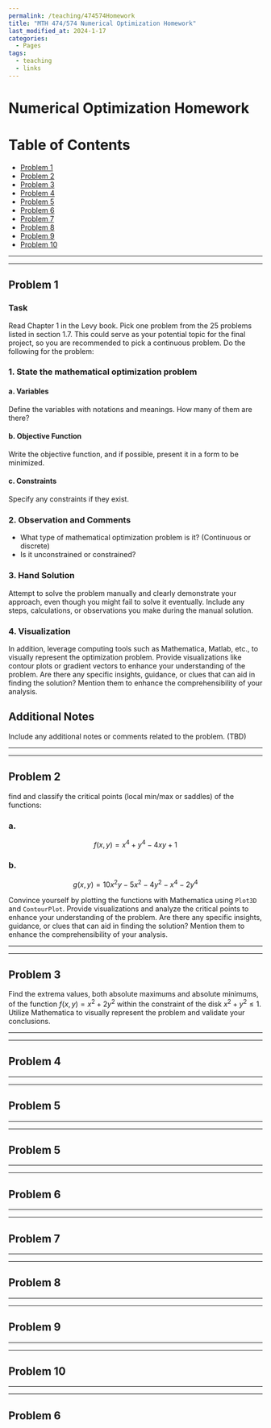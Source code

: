 ```yaml
---
permalink: /teaching/474574Homework
title: "MTH 474/574 Numerical Optimization Homework"
last_modified_at: 2024-1-17
categories:
  - Pages
tags:
  - teaching
  - links
---
```


# Numerical Optimization Homework

# Table of Contents

- [Problem 1](#problem-1)
- [Problem 2](#problem-2)
- [Problem 3](#problem-3)
- [Problem 4](#problem-4)
- [Problem 5](#problem-5)
- [Problem 6](#problem-6)
- [Problem 7](#problem-7)
- [Problem 8](#problem-8)
- [Problem 9](#problem-9)
- [Problem 10](#problem-10)


---
---
## Problem 1

### Task
Read Chapter 1 in the Levy book. Pick one problem from the 25 problems listed in section 1.7. This could serve as your potential topic for the final project, so you are recommended to pick a continuous problem. Do the following for the problem:

### 1. State the mathematical optimization problem

#### a. Variables
Define the variables with notations and meanings. How many of them are there?

#### b. Objective Function
Write the objective function, and if possible, present it in a form to be minimized.

#### c. Constraints
Specify any constraints if they exist.

### 2. Observation and Comments

- What type of mathematical optimization problem is it? (Continuous or discrete)
- Is it unconstrained or constrained?

### 3. Hand Solution

Attempt to solve the problem manually and clearly demonstrate your approach, even though you might fail to solve it eventually. Include any steps, calculations, or observations you make during the manual solution.


### 4. Visualization

In addition, leverage computing tools such as Mathematica, Matlab, etc., to visually represent the optimization problem. Provide visualizations like contour plots or gradient vectors to enhance your understanding of the problem. Are there any specific insights, guidance, or clues that can aid in finding the solution? Mention them to enhance the comprehensibility of your analysis.


## Additional Notes
Include any additional notes or comments related to the problem. (TBD)




---
---
## Problem 2
find and classify the critical points (local min/max or saddles) of the functions:

### a. 
$$ f(x, y) = x^4 + y^4 - 4xy + 1 $$

### b. 
$$ g(x, y) = 10x^2y - 5x^2 - 4y^2 - x^4 - 2y^4 $$

Convince yourself by plotting the functions with Mathematica using `Plot3D` and `ContourPlot`. Provide visualizations and analyze the critical points to enhance your understanding of the problem. Are there any specific insights, guidance, or clues that can aid in finding the solution? Mention them to enhance the comprehensibility of your analysis.




---
---
## Problem 3

Find the extrema values, both absolute maximums and absolute minimums, of the function $f(x,y) = x^2+2y^2$ within the constraint of the disk $x^2+y^2 \leq 1$. Utilize Mathematica to visually represent the problem and validate your conclusions.



---
---
## Problem 4







---
---
## Problem 5







---
---
## Problem 5







---
---
## Problem 6







---
---
## Problem 7







---
---
## Problem 8







---
---
## Problem 9







---
---
## Problem 10







---
---
## Problem 6
